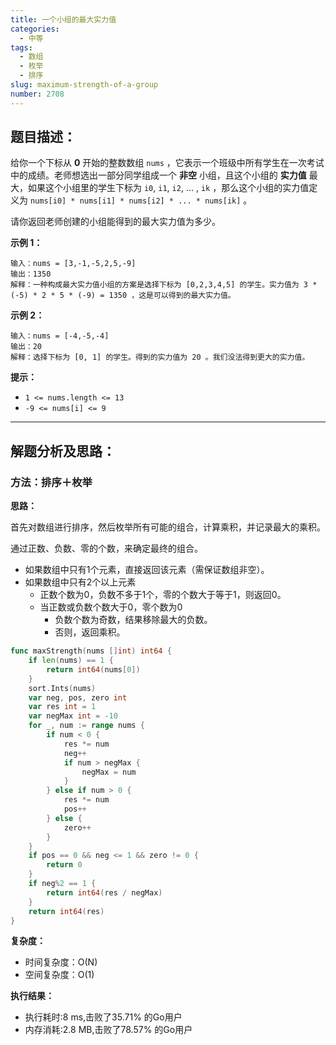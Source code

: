 ```yaml
---
title: 一个小组的最大实力值
categories:
  - 中等
tags: 
  - 数组
  - 枚举
  - 排序
slug: maximum-strength-of-a-group
number: 2708
---
```


## 题目描述：

给你一个下标从 **0** 开始的整数数组 `nums` ，它表示一个班级中所有学生在一次考试中的成绩。老师想选出一部分同学组成一个 **非空** 小组，且这个小组的 **实力值** 最大，如果这个小组里的学生下标为 `i0`, `i1`, `i2`, ... , `ik` ，那么这个小组的实力值定义为 `nums[i0] * nums[i1] * nums[i2] * ... * nums[ik​]` 。

请你返回老师创建的小组能得到的最大实力值为多少。

**示例 1：**

```
输入：nums = [3,-1,-5,2,5,-9]
输出：1350
解释：一种构成最大实力值小组的方案是选择下标为 [0,2,3,4,5] 的学生。实力值为 3 * (-5) * 2 * 5 * (-9) = 1350 ，这是可以得到的最大实力值。

```

**示例 2：**

```
输入：nums = [-4,-5,-4]
输出：20
解释：选择下标为 [0, 1] 的学生。得到的实力值为 20 。我们没法得到更大的实力值。

```

**提示：**

- `1 <= nums.length <= 13`
- `-9 <= nums[i] <= 9`

---
## 解题分析及思路：

### 方法：排序＋枚举

**思路：**

首先对数组进行排序，然后枚举所有可能的组合，计算乘积，并记录最大的乘积。

通过正数、负数、零的个数，来确定最终的组合。

- 如果数组中只有1个元素，直接返回该元素（需保证数组非空）。
- 如果数组中只有2个以上元素
  - 正数个数为0，负数不多于1个，零的个数大于等于1，则返回0。
  - 当正数或负数个数大于0，零个数为0
    - 负数个数为奇数，结果移除最大的负数。
    - 否则，返回乘积。


```go
func maxStrength(nums []int) int64 {
	if len(nums) == 1 {
		return int64(nums[0])
	}
	sort.Ints(nums)
	var neg, pos, zero int
	var res int = 1
	var negMax int = -10
	for _, num := range nums {
		if num < 0 {
			res *= num
			neg++
			if num > negMax {
				negMax = num
			}
		} else if num > 0 {
			res *= num
			pos++
		} else {
			zero++
		}
	}
	if pos == 0 && neg <= 1 && zero != 0 {
		return 0
	}
	if neg%2 == 1 {
		return int64(res / negMax)
	}
	return int64(res)
}
```

**复杂度：**

- 时间复杂度：O(N)
- 空间复杂度：O(1)

**执行结果：**

- 执行耗时:8 ms,击败了35.71% 的Go用户
- 内存消耗:2.8 MB,击败了78.57% 的Go用户
